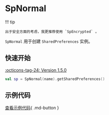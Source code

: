 # SpNormal

!!! tip 

    出于安全方面的考虑，我更推荐使用 `SpEncrypted` 。

`SpNormal` 用于创建 `SharedPreferences` 实例。

## 快速开始

[:octicons-tag-24: Version 1.5.0](https://ave.entropy2020.cn/version/tools/#150)

```kotlin
val sp = SpNormal(name).getSharedPreferences()
```

## 示例代码

[查看示例代码](https://github.com/SakurajimaMaii/Android-Vast-Extension/blob/develop/app/src/main/kotlin/com/ave/vastgui/app/sharedpreferences/SpNormalExample.kt){ .md-button }
